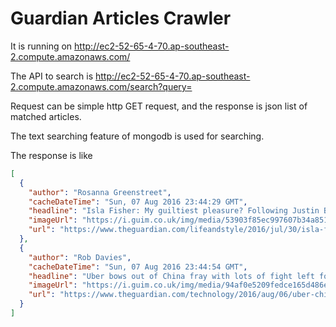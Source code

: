 # Guardian Articles Crawler

It is running on http://ec2-52-65-4-70.ap-southeast-2.compute.amazonaws.com/

The API to search is http://ec2-52-65-4-70.ap-southeast-2.compute.amazonaws.com/search?query=<keywords>

Request can be simple http GET request, and the response is json list of matched articles.

The text searching feature of mongodb is used for searching.

The response is like 

```json
[
  {
    "author": "Rosanna Greenstreet",
    "cacheDateTime": "Sun, 07 Aug 2016 23:44:29 GMT",
    "headline": "Isla Fisher: My guiltiest pleasure? Following Justin Bieber on Instagram",
    "imageUrl": "https://i.guim.co.uk/img/media/53903f85ec997607b34a8513572f12431b07a28b/0_28_1762_1056/master/1762.jpg?w=300&q=55&auto=format&usm=12&fit=max&s=2ec4146bc7c8d18d1c4aad7756f08f5f",
    "url": "https://www.theguardian.com/lifeandstyle/2016/jul/30/isla-fisher-q-and-a-justin-bieber"
  },
  {
    "author": "Rob Davies",
    "cacheDateTime": "Sun, 07 Aug 2016 23:44:54 GMT",
    "headline": "Uber bows out of China fray with lots of fight left for dominance elsewhere",
    "imageUrl": "https://i.guim.co.uk/img/media/94af0e5209fedce165d486e944de238dcfa6205b/0_190_3039_1823/master/3039.jpg?w=300&q=55&auto=format&usm=12&fit=max&s=94a2d7cb41d4eab89185c02073ac23a1",
    "url": "https://www.theguardian.com/technology/2016/aug/06/uber-chinese-deal-ride-sharing-india-taxis"
  }
]

```
